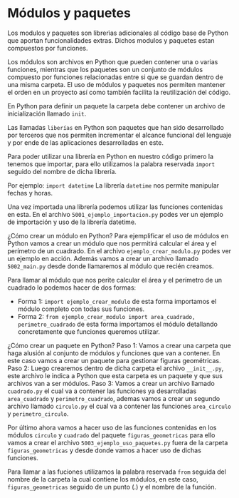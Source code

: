 # Módulos y paquetes 

Los modulos y paquetes son librerìas adicionales al código base de Python que aportan funcionalidades extras. Dichos modulos y paquetes estan compuestos por funciones.

Los módulos son archivos en Python que pueden contener una o varias funciones, mientras que los paquetes son un conjunto de módulos compuesto por funciones relacionadas entre si que se guardan dentro de una misma carpeta. El uso de módulos y paquetes nos permiten mantener el orden en un proyecto así como también facilita la reutilización del código.

En Python para definir un paquete la carpeta debe contener un archivo de inicialización llamado `init`.

Las llamadas `liberías` en Python son paquetes que han sido desarrollado por terceros que nos permiten incrementar el alcance funcional del lenguaje y por ende de las aplicaciones desarrolladas en este.

Para poder utilizar una librería en Python en nuestro código primero la tenemos que importar, para ello utilizamos la palabra reservada `import` seguido del nombre de dicha librería.

Por ejemplo: `import datetime`
La librería `datetime` nos permite manipular fechas y horas.

Una vez importada una librería podemos utilizar las funciones contenidas en esta. En el archivo `5001_ejemplo_importacion.py` podes ver un ejemplo de importación y uso de la librería datetime.

¿Cómo crear un módulo en Python?
Para ejemplificar el uso de módulos en Python vamos a crear un módulo que nos permitirá calcular el área y el perímetro de un cuadrado.
En el archivo `ejemplo_crear_modulo.py` podes ver un ejemplo en acción.
Además vamos a crear un archivo llamado `5002_main.py` desde donde llamaremos al módulo que recién creamos.

Para llamar al módulo que nos perite calcular el área y el perímetro de un cuadrado lo podemos hacer de dos formas:
- Forma 1: `import ejemplo_crear_modulo` de esta forma importamos el módulo completo con todas sus funciones.
- Forma 2: `from ejemplo_crear_modulo import area_cuadrado, perimetro_cuadrado` de esta forma importamos el módulo detallando concretamente que funciones queremos utilizar.

¿Cómo crear un paquete en Python?
Paso 1: Vamos a crear una carpeta que haga alusión al conjunto de módulos y funciones que van a contener. En este caso vamos a crear un paquete para gestionar figuras geométricas.
Paso 2: Luego crearemos dentro de dicha carpeta el archivo `__init__.py`, este archivo le indica a Python que esta carpeta es un paquete y que sus archivos van a ser módulos.
Paso 3: Vamos a crear un archivo llamado `cuadrado.py` el cual va a contener las funciones ya desarrolladas `area_cuadrado` y `perimetro_cuadrado`, ademas vamos a crear un segundo archivo llamado `circulo.py` el cual va a contener las funciones `area_circulo` y `perimetro_circulo`.

Por último ahora vamos a hacer uso de las funciones contenidas en los módulos `circulo` y `cuadrado` del paquete `figuras_geometricas` para ello vamos a crear el archivo `5003_ejemplo_uso_paquetes.py` fuera de la carpeta `figuras_geometricas` y desde donde vamos a hacer uso de dichas funciones.

Para llamar a las fuciones utilizamos la palabra reservada `from` seguida del nombre de la carpeta la cual contiene los módulos, en este caso, `figuras_geometricas` seguido de un punto (.) y el nombre de la función.